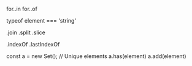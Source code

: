 for..in
for..of

typeof element === 'string'

.join
.split
.slice

.indexOf
.lastIndexOf

const a = new Set(); // Unique elements
a.has(element)
a.add(element)
